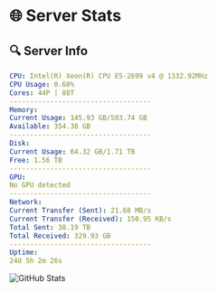 # 🌐 Server Stats
## 🔍 Server Info
```yaml
CPU: Intel(R) Xeon(R) CPU E5-2699 v4 @ 1332.92MHz
CPU Usage: 0.60%
Cores: 44P | 88T
-----------------------------------
Memory:
Current Usage: 145.93 GB/503.74 GB
Available: 354.38 GB
-----------------------------------
Disk:
Current Usage: 64.32 GB/1.71 TB
Free: 1.56 TB
-----------------------------------
GPU:
No GPU detected
-----------------------------------
Network:
Current Transfer (Sent): 21.68 MB/s
Current Transfer (Received): 150.95 KB/s
Total Sent: 38.19 TB
Total Received: 329.93 GB
-----------------------------------
Uptime:
24d 5h 2m 26s
```
![GitHub Stats](https://img.shields.io/badge/Updated-2025-04-01_02:25:15-blue)